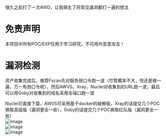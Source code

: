 很久之前打了一次AWD，让我萌生了将常见漏洞都打一遍的想法

# 免责声明
本项目中所有POC/EXP仅用于学习研究，不可用作恶意攻击！

# 漏洞检测
资产收集完成后，推荐Fscan先对服务弱口令跑一波（尽管概率不大，但还是做一遍，万一有弱口令呢），然后AWVS、Xray、Nuclei对收集到的URL跑一波，最后可以用Goby对收集到的域名采用全端口跑一波

Nuclei可直接下载，AWVS可采用基于docker的破解版，Xray的话提交几个POC换取高级版（漏洞更全一些），Goby的话提交几个POC换取红队版（漏洞更全一些）  
![image](./README.assets/awvs.png)  
![image](./README.assets/xray.png)  
![image](./README.assets/goby.png)  